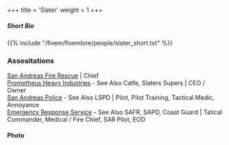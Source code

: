 +++
title = 'Slater'
weight = 1
+++

##### Short Bio  

{{% include "/fivem/fivemlore/people/slater_short.txt" %}}

### Assositations  

[San Andreas Fire Rescue](/fivem/fivemlore/places/SAFR) | Chief  
[Prometheus Heavy Industries](/fivem/fivemlore/places/phi) - See Also Catfe, Slaters Supers | CEO / Owner  
[San Andreas Police](/fivem/fivemlore/places/sapd) - See Also LSPD | Pilot, Pilot Training, Tactical Medic, Annoyance  
[Emergency Response Service](/fivem/fivemlore/places/ers) - See Also SAFR, SAPD, Coast Guard | Tatical Commander, Medical / Fire Chief, SAR Pilot, EOD  

#### Photo  

